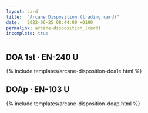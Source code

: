 ```yaml
---
layout: card
title:  "Arcane Disposition (trading card)"
date:   2022-06-25 08:44:00 +0100
permalink: arcane-disposition_(card)
incomplete: true
---
```


## DOA 1st &middot; EN-240 U

{% include templates/arcane-disposition-doa1e.html %}


## DOAp &middot; EN-103 U

{% include templates/arcane-disposition-doap.html %}
